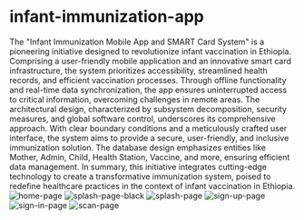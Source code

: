 # infant-immunization-app
The "Infant Immunization Mobile App and SMART Card System" is a pioneering initiative
designed to revolutionize infant vaccination in Ethiopia. Comprising a user-friendly mobile
application and an innovative smart card infrastructure, the system prioritizes accessibility,
streamlined health records, and efficient vaccination processes. Through offline functionality and
real-time data synchronization, the app ensures uninterrupted access to critical information,
overcoming challenges in remote areas. The architectural design, characterized by subsystem
decomposition, security measures, and global software control, underscores its comprehensive
approach. With clear boundary conditions and a meticulously crafted user interface, the system
aims to provide a secure, user-friendly, and inclusive immunization solution. The database design
emphasizes entities like Mother, Admin, Child, Health Station, Vaccine, and more, ensuring
efficient data management. In summary, this initiative integrates cutting-edge technology to create
a transformative immunization system, poised to redefine healthcare practices in the context of
infant vaccination in Ethiopia. 
![home-page](https://github.com/zeru0429/Mobile-app-and-smart-card-system-for-infant-immunization/assets/87245699/31e8074f-aa25-49b1-9aef-e1bb5c4b6a05)
![splash-page-black](https://github.com/zeru0429/Mobile-app-and-smart-card-system-for-infant-immunization/assets/87245699/b4a25160-7e67-4536-a47e-edc1881b51c5)
![splash-page](https://github.com/zeru0429/Mobile-app-and-smart-card-system-for-infant-immunization/assets/87245699/c3b9376c-263c-4f9f-988c-2e5a307b6893)
![sign-up-page](https://github.com/zeru0429/Mobile-app-and-smart-card-system-for-infant-immunization/assets/87245699/cd81a210-9980-45cc-a8d8-3bacbb48151f)
![sign-in-page](https://github.com/zeru0429/Mobile-app-and-smart-card-system-for-infant-immunization/assets/87245699/749a17ae-25ff-4b14-a48b-2d0c4235358f)
![scan-page](https://github.com/zeru0429/Mobile-app-and-smart-card-system-for-infant-immunization/assets/87245699/f62d115f-a436-4462-bb7f-3573743668c6)


